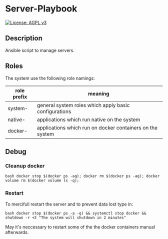 # Server-Playbook
[![License: AGPL v3](https://img.shields.io/badge/License-AGPL%20v3-blue.svg)](https://www.gnu.org/licenses/agpl-3.0)

## Description
Ansible script to manage servers.

## Roles
The system use the following role namings:

| role prefix | meaning|
|---|---|
|system-|general system roles which apply basic configurations|
|native-|applications which run native on the system|
|docker-|applications which run on docker containers on the system|

## Debug

### Cleanup docker
``bash
docker stop $(docker ps -aq); docker rm $(docker ps -aq); docker volume rm $(docker volume ls -q);
``

### Restart

To mercifull restart the server and to prevent data lost type in: 

``bash
docker stop $(docker ps -a -q) && systemctl stop docker && shutdown -r +2 "The system will shutdown in 2 minutes"
``

May it's neccessary to restart some of the the docker containers manual afterwards. 
